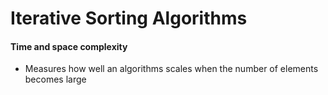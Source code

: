 # Iterative Sorting Algorithms


#### Time and space complexity

- Measures how well an algorithms scales when the number of elements becomes large 